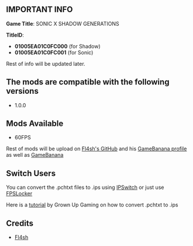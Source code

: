 ## IMPORTANT INFO

**Game Title**: SONIC X SHADOW GENERATIONS

**TitleID**: 

- **01005EA01C0FC000** (for Shadow)
- **01005EA01C0FC001** (for Sonic)

Rest of info will be updated later.

## The mods are compatible with the following versions

- 1.0.0

## Mods Available

- 60FPS

Rest of mods will be upload on [Fl4sh's GitHub](https://github.com/Fl4sh9174/Switch-Ultrawide-Mods) and his [GameBanana profile](https://gamebanana.com/members/3083977) as well as [GameBanana](https://gamebanana.com/games/20511)

## Switch Users

You can convert  the .pchtxt files to .ips using [IPSwitch](https://github.com/3096/ipswitch) or just use [FPSLocker](https://github.com/masagrator/FPSLocker)

Here is a [tutorial](https://youtu.be/m-V6Rs2sm9w?si=-b10u6yv0dhih5Kk) by Grown Up Gaming on how to convert .pchtxt to .ips

## Credits

- [Fl4sh](https://github.com/Fl4sh9174/Switch-Ultrawide-Mods)